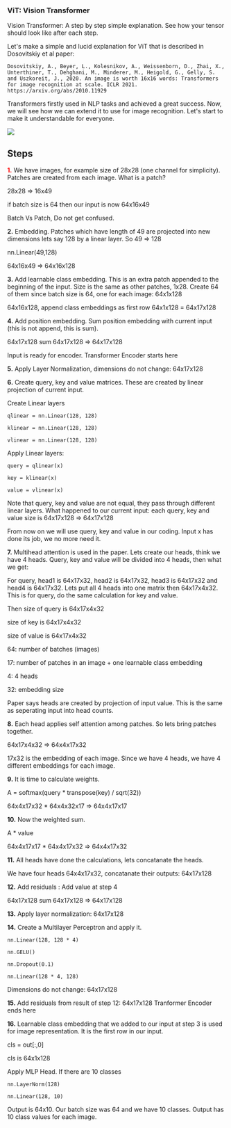 ### ViT: Vision Transformer

Vision Transformer: A step by step simple explanation. See how your tensor should look like after each step.

Let's make a simple and lucid explanation for ViT that is described in Dosovitskiy et al paper:

    Dosovitskiy, A., Beyer, L., Kolesnikov, A., Weissenborn, D., Zhai, X., Unterthiner, T., Dehghani, M., Minderer, M., Heigold, G., Gelly, S. and Uszkoreit, J., 2020. An image is worth 16x16 words: Transformers for image recognition at scale. ICLR 2021. https://arxiv.org/abs/2010.11929

Transformers firstly used in NLP tasks and achieved a great success. Now, we will see how we can extend it to use for image recognition. Let's start to make it understandable for everyone.

<img src=https://learnopencv.com/wp-content/uploads/2023/02/image-9.png />

## Steps

<font color=red> **1.** </font> We have images, for example size of 28x28 (one channel for simplicity). Patches are created from each image. What is a patch?

28x28 => 16x49

if batch size is 64 then our input is now 64x16x49

Batch Vs Patch, Do not get confused.

**2.** Embedding. Patches which have length of 49 are projected into new dimensions lets say 128 by a linear layer. So 49 => 128

nn.Linear(49,128)

64x16x49 => 64x16x128

**3.** Add learnable class embedding. This is an extra patch appended to the beginning of the input. Size is the same as other patches, 1x28. Create 64 of them since batch size is 64, one for each image: 64x1x128

64x16x128, append class embeddings as first row 64x1x128 = 64x17x128

**4.** Add position embedding. Sum position embedding with current input (this is not append, this is sum).

64x17x128 sum 64x17x128 => 64x17x128

Input is ready for encoder.
Transformer Encoder starts here

**5.** Apply Layer Normalization, dimensions do not change: 64x17x128

**6.** Create query, key and value matrices. These are created by linear projection of current input.

Create Linear layers

    qlinear = nn.Linear(128, 128)

    klinear = nn.Linear(128, 128)

    vlinear = nn.Linear(128, 128)

Apply Linear layers:

    query = qlinear(x)

    key = klinear(x)

    value = vlinear(x)

Note that query, key and value are not equal, they pass through different linear layers. What happened to our current input: each query, key and value size is 64x17x128 => 64x17x128

From now on we will use query, key and value in our coding. Input x has done its job, we no more need it.

**7.** Multihead attention is used in the paper. Lets create our heads, think we have 4 heads. Query, key and value will be divided into 4 heads, then what we get:

For query, head1 is 64x17x32, head2 is 64x17x32, head3 is 64x17x32 and head4 is 64x17x32. Lets put all 4 heads into one matrix then 64x17x4x32. This is for query, do the same calculation for key and value.

Then size of query is 64x17x4x32

size of key is 64x17x4x32

size of value is 64x17x4x32

64: number of batches (images)

17: number of patches in an image + one learnable class embedding

4: 4 heads

32: embedding size

Paper says heads are created by projection of input value. This is the same as seperating input into head counts.

**8.** Each head applies self attention among patches. So lets bring patches together.

64x17x4x32 => 64x4x17x32

17x32 is the embedding of each image. Since we have 4 heads, we have 4 different embeddings for each image.

**9.** It is time to calculate weights.

A = softmax(query * transpose(key) / sqrt(32))

64x4x17x32 * 64x4x32x17 => 64x4x17x17

**10.** Now the weighted sum.

A * value

64x4x17x17 * 64x4x17x32 => 64x4x17x32

**11.** All heads have done the calculations, lets concatanate the heads.

We have four heads 64x4x17x32, concatanate their outputs: 64x17x128

**12.** Add residuals : Add value at step 4

64x17x128 sum 64x17x128 => 64x17x128

**13.** Apply layer normalization: 64x17x128

**14.** Create a Multilayer Perceptron and apply it.

    nn.Linear(128, 128 * 4)

    nn.GELU()

    nn.Dropout(0.1)

    nn.Linear(128 * 4, 128)

Dimensions do not change: 64x17x128

**15.** Add residuals from result of step 12: 64x17x128
Tranformer Encoder ends here

**16.** Learnable class embedding that we added to our input at step 3 is used for image representation. It is the first row in our input.

cls = out[:,0]

cls is 64x1x128

Apply MLP Head. If there are 10 classes

    nn.LayerNorm(128)

    nn.Linear(128, 10)

Output is 64x10. Our batch size was 64 and we have 10 classes. Output has 10 class values for each image.

 

